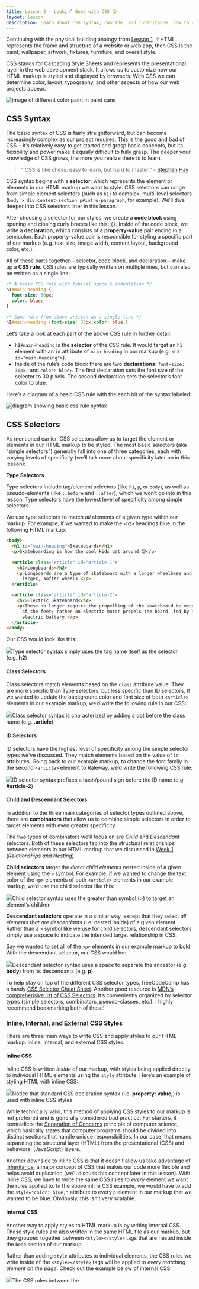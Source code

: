```yaml
---
title: Lesson 2 - Lookin’ Good with CSS 😍
layout: lesson
description: Learn about CSS syntax, cascade, and inheritance, how to use CSS selectors, and applying style to our markup with CSS.
---
```


Continuing with the physical building analogy from [Lesson 1](/web-dev-basics/building-a-solid-foundation-with-html), if HTML represents the frame and structure of a website or web app, then CSS is the paint, wallpaper, artwork, fixtures, furniture, and overall style.

CSS stands for Cascading Style Sheets and represents the presentational layer in the web development stack. It allows us to customize how our HTML markup is styled and displayed by browsers. With CSS we can determine color, layout, typography, and other aspects of how our web projects appear.

![image of different color paint in paint cans](https://cdn-images-1.medium.com/max/1600/0*BxtbJvTr8Kreo5js "CSS is the presentational layer to our HTML structure")

## CSS Syntax

The basic syntax of CSS is fairly straightforward, but can become increasingly complex as our project requires. This is the good and bad of CSS — it’s relatively easy to get started and grasp basic concepts, but its flexibility and power make it equally difficult to fully grasp. The deeper your knowledge of CSS grows, the more you realize there is to learn.

> “ CSS is like chess: easy to learn, but hard to master.” - [Stephen Hay](https://twitter.com/stephenhay)

CSS syntax begins with a **selector**, which represents the element or elements in our HTML markup we want to style. CSS selectors can range from simple element selectors (such as `h1`) to complex, multi-level selectors (`body > div.content-section p#intro-paragraph`, for example). We’ll dive deeper into CSS selectors later in this lesson.

After choosing a selector for our styles, we create a **code block** using opening and closing curly braces like this: `{}`. Inside of the code block, we write a **declaration**, which consists of a **property-value** pair ending in a semicolon. Each property-value pair is responsible for styling a specific part of our markup (e.g. text size, image width, content layout, background color, etc.).

All of these parts together — selector, code block, and declaration — make up a **CSS rule**. CSS rules are typically written on multiple lines, but can also be written as a single line:

```css
/* A basic CSS rule with typical space & indentation */
h1#main-heading {
  font-size: 30px;
  color: blue;
}

/* Same rule from above written as a single line */
h1#main-heading {font-size: 30px;color: blue;}
```

Let’s take a look at each part of the above CSS rule in further detail:

*   `h1#main-heading` is the **selector** of the CSS rule. It would target an `h1` element with an `id` attribute of `main-heading` in our markup (e.g. `<h1 id="main-heading">`).
*   Inside of the rule’s code block there are two **declarations**: `font-size: 30px;` and `color: blue;`. The first declaration sets the font size of the selector to 30 pixels. The second declaration sets the selector’s font color to blue.

Here’s a diagram of a basic CSS rule with the each bit of the syntax labeled:

![diagram showing basic css rule syntax](https://cdn-images-1.medium.com/max/1600/1*ZIUP8HcbIS6k9IcGvqPUzA.jpeg "Basic CSS rule syntax: selector, code black, declaration (property and value)")

## CSS Selectors

As mentioned earlier, CSS selectors allow us to target the element or elements in our HTML markup to be styled. The most basic selectors (aka “simple selectors”) generally fall into one of three categories, each with varying levels of specificity (we’ll talk more about specificity later on in this lesson):

**Type Selectors**

Type selectors include tag/element selectors (like `h1`, `p`, or `body`), as well as pseudo-elements (like `::before` and `::after`), which we won’t go into in this lesson. Type selectors have the lowest level of specificity among simple selectors.

We use type selectors to match _all_ elements of a given type within our markup. For example, if we wanted to make the `<h2>` headings blue in the following HTML markup:

```html
<body>
  <h1 id="main-heading">Skateboards</h1>
  <p>Skateboarding is how the cool kids get around 😎</p>

  <article class="article" id="article-1">
    <h2>Longboards</h2>
    <p>Longboards are a type of skateboard with a longer wheelbase and
      larger, softer wheels.</p>
  </article>

  <article class="article" id="article-2">
    <h2>Electric Skateboard</h2>
    <p>These no longer require the propelling of the skateboard be means
      of the feet; rather an electric motor propels the board, fed by an
      electric battery.</p>
  </article>
</body>
```

Our CSS would look like this:

![](https://cdn-images-1.medium.com/max/1600/1*TzRWUMX1QKTQFEh-Z3vP4A.png)Type selector syntax simply uses the tag name itself as the selector (e.g. **h2**)

#### Class Selectors

Class selectors match elements based on the `class` attribute value. They are more specific than Type selectors, but less specific than ID selectors. If we wanted to update the background color and font size of both `<article>` elements in our example markup, we’d write the following rule in our CSS:

![](https://cdn-images-1.medium.com/max/1600/1*jWinRNcNTpHoSTRC8FyUMQ.png)Class selector syntax is characterized by adding a dot before the class name (e.g. **.article**)

#### ID Selectors

ID selectors have the highest level of specificity among the simple selector types we’ve discussed. They match elements based on the value of `id` attributes. Going back to our example markup, to change the font family in the second `<article>` element to Raleway, we’d write the following CSS rule:

![](https://cdn-images-1.medium.com/max/1600/1*kyFdE7mSrZqJDPvnt7RlYw.png)ID selector syntax prefixes a hash/pound sign before the ID name (e.g. **#article-2**)

#### Child and Descendant Selectors

In addition to the three main categories of selector types outlined above, there are **combinators** that allow us to combine simple selectors in order to target elements with even greater specificity.

The two types of combinators we’ll focus on are _Child_ and _Descendant_ selectors. Both of these selectors tap into the structural relationships between elements in our HTML markup that we discussed in [Week 1](https://medium.com/web-dev-basics/week-1-building-a-solid-foundation-with-html-f485669097f0) (_Relationships and Nesting_).

**Child selectors** target the _direct child elements_ nested inside of a given element using the `>` symbol. For example, if we wanted to change the text color of the `<p>` elements of both `<article>` elements in our example markup, we’d use the child selector like this:

![](https://cdn-images-1.medium.com/max/1600/1*djZPF7ANQCV82wkXmcZj8w.png)Child selector syntax uses the greater than symbol (>) to target an element’s children

**Descendant selectors** operate in a similar way, except that they select _all elements that are descendants_ (i.e. nested inside) of a given element. Rather than a `>` symbol like we use for child selectors, descendant selectors simply use a space to indicate the intended target relationship in CSS.

Say we wanted to set all of the `<p>` elements in our example markup to bold. With the descendant selector, our CSS would be:

![](https://cdn-images-1.medium.com/max/1600/1*9HMf4IBndaiRjOPuYLdcFw.png)Descendant selector syntax uses a space to separate the ancestor (e.g. **body**) from its descendants (e.g. **p**)

To help stay on top of the different CSS selector types, freeCodeCamp has a handy [CSS Selector Cheat Sheet](https://guide.freecodecamp.org/css/tutorials/css-selectors-cheat-sheet/). Another good resource is [MDN’s comprehensive list of CSS Selectors](https://guide.freecodecamp.org/css/tutorials/css-selectors-cheat-sheet/). It’s conveniently organized by selector types (simple selectors, combinators, pseudo-classes, etc.). I highly recommend bookmarking both of these!

### Inline, Internal, and External CSS Styles

There are three main ways to write CSS and apply styles to our HTML markup: inline, internal, and external CSS styles.

#### Inline CSS

Inline CSS is written _inside_ of our markup, with styles being applied directly to individual HTML elements using the `style` attribute. Here’s an example of styling HTML with inline CSS:

![](https://cdn-images-1.medium.com/max/1600/1*vMDthM9qBLsONvClseM_ew.png)Notice that standard CSS declaration syntax (i.e. **property: value;**) is used with inline CSS styles

While technically valid, this method of applying CSS styles to our markup is not preferred and is generally considered bad practice. For starters, it contradicts the [Separation of Concerns](https://en.wikipedia.org/wiki/Separation_of_concerns#HTML,_CSS,_JavaScript) principle of computer science, which basically states that computer programs should be divided into distinct sections that handle unique responsibilities. In our case, that means separating the structural layer (HTML) from the presentational (CSS) and behavioral (JavaScript) layers.

Another downside to inline CSS is that it doesn’t allow us take advantage of [inheritance](https://developer.mozilla.org/en-US/docs/Learn/CSS/Introduction_to_CSS/Cascade_and_inheritance#Inheritance), a major concept of CSS that makes our code more flexible and helps avoid duplication (we’ll discuss this concept later in this lesson). With inline CSS, we have to write the same CSS rules to _every_ element we want the rules applied to. In the above inline CSS example, we would have to add the `style="color: blue;"` attribute to every `p` element in our markup that we wanted to be blue. Obviously, this isn’t very scalable.

#### Internal CSS

Another way to apply styles to HTML markup is by writing internal CSS. These style rules are also written in the same HTML file as our markup, but they grouped together between `<style></style>` tags that are nested inside the `head` section of our markup.

Rather than adding `style` attributes to individual elements, the CSS rules we write inside of the `<style></style>` tags will be applied to _every matching element on the page_. Check out the example below of internal CSS:

![](https://cdn-images-1.medium.com/max/1600/1*FUtSmeRbiNcTEz9f3xu1MQ.png)The CSS rules between the <style> tags will be applied to corresponding elements of the same HTML file

Internal CSS styles are preferred over inline styles because they take advantage of inheritance and make our code more flexible. However, we’re still not separating our concerns with internal CSS, which makes it less than ideal. Also, since internal styles only apply to HTML elements on the same page, it means we have to re-write the same styles for _every page_ of markup in a web project. Again, not very scalable at all.

#### External CSS

Finally, we have external CSS. This is the preferred way to style HTML markup, as it separates structure (HTML) from presentation (CSS) and makes our code much more flexible and easier to maintain.

With external CSS, we write our styles _once_ in a separate stylesheet (e.g. `style.css`) and link to this external stylesheet in the `head` section of any HTML document in our project using the `[<link>](https://developer.mozilla.org/en-US/docs/Web/HTML/Element/link)` element.

For example, if we have the following markup in an HTML document:

![](https://cdn-images-1.medium.com/max/1600/1*BZuqFDB0QWE0PCLJCd8cmg.png)The <link> element in the head section “tells” the HTML document which CSS stylesheet(s) to reference

Then our `style.css` stylesheet might look like this:

![](https://cdn-images-1.medium.com/max/1600/1*J1qT2jIaj-AqsuhyIqcPbQ.png)The CSS rules in our style.css file would be applied to **any** HTML document with a referring <link> tag

### Inheritance, Specificity, and Cascade

These concepts make up the “holy trinity” of CSS and are the key to unlocking the awesomeness of writing CSS. Inheritance, specificity, and cascade may seem like fuzzy ideas at first, but don’t worry — the more CSS you write, the more these concepts will make sense.

#### Inheritance

The concept of inheritance refers to the passing on of CSS styles from parent to child and descendant elements based on the structural relationships in our HTML markup. Some property styles are not inherited by default (such as `border`, `margin`, `padding`, and all `background` properties), but for those properties that are, we are able to write far fewer CSS rules in order to style our markup.

Take a look at the example CSS below. Here we are applying some font styles to the `<body>` element that will be inherited by all its descendant elements unless we specify otherwise.

![](https://cdn-images-1.medium.com/max/1600/1*r9OdWsuFIzhEyn8qFD0B9w.png)

Because we’ve written alternative declarations for `<h1>` elements with a `class` of `main-heading`, as well as all `<p>` elements, those rules will only inherit the CSS declarations from our `body` rule that have not been explicitly overridden. For example, both the `h1.main-heading` and `p` rules will inherit the `font-family: sans-serif;` declaration, with the `p` rule also inheriting the `color` and `font-weight` declarations from `body`.

#### Specificity

Specificity is another important concept in understanding _which_ CSS rules are ultimately applied to our markup. As we discussed earlier in this lesson, CSS selectors have varying degrees of specificity. Here are the CSS selectors we’ve covered so far, in order of least to most specific:

*   Type Selectors (e.g. tag/element selectors like `h1`, `p`, `body`, etc.)
*   Class Selectors (e.g. `.class-name`)
*   ID Selectors (e.g. `#id-name`)

So, if we had the following `<p>` element in our markup:

![](https://cdn-images-1.medium.com/max/1600/1*Nk9O_5M76x3ibYT1TIdD4g.png)

And our stylesheet contained these CSS rules:

![](https://cdn-images-1.medium.com/max/1600/1*j7MC0RUR29iHhwGBZa4qXw.png)

Our “Hello World!” sentence would have:

*   Green text (`color: green;` declaration in **id selector** wins out)
*   18 pixel font size (`font-size: 18px;` declaration in **id selector** wins out)
*   Oswald font (`font-family: 'Oswald';` declaration in **class selector** wins out)
*   Normal font weight (`font-weight: normal;` declaration in **type (element) selector** is applied)

#### Cascade

It shouldn’t come as a surprise that the cascade is a key concept of CSS —it represents the “C” in the acronym! The cascade is all about the _order_ in which CSS rules are applied to our markup. CSS rules will be applied in a cascading, top-down fashion in the following order:

*   **Importance**: Any declarations marked as `!important` will _always_ win out over any other conflicting declarations. Best practice is to use `!important` sparingly, if at all, in your CSS rules.

![](https://cdn-images-1.medium.com/max/1600/1*hrGqv9-JcYLx2W8_lnMD7A.png)

*   **Specificity**: Once declarations marked as !important have been applied, CSS will look next to specificity to in applying styles. As we know, CSS selectors have varying degrees of specificity. If conflicting CSS rules exist for a given element or set of elements, the more specific selectors will win out (i.e. have their styles applied) over less specific ones.
*   **Source Order**: Finally, if there are multiple CSS rules with the same importance _and_ degree of specificity, the winning rule will be the one that is declared last in the source order of the CSS stylesheet. In other words, when all else is equal, the CSS cascade will select the last rule declared.

![](https://cdn-images-1.medium.com/max/1600/1*nr_N2qHWGGQ2WFljZsdyzA.png)

### Size, Spacing, and The Box Model

A helpful rule of thumb to help in understanding the interplay between HTML and CSS is this: [**Every HTML element is a box**](https://css-tricks.com/the-css-ah-ha-moment/). As we learned in [Week 1](https://medium.com/web-dev-basics/week-1-building-a-solid-foundation-with-html-f485669097f0), these “boxes” will have different default characteristics depending on whether they are block or inline elements.

We can take these default characteristics even further with CSS, manipulating the size and spacing properties of our element “boxes” such as `width`, `height`, `border`, `margin`, and `padding` in order to establish a rudimentary layout of our page content.

#### Width and Height

The `width` and `height` properties are applied to an element in our markup to explicitly declare the element’s size. These declarations will override the element’s default block or inline width and height values, and define the actual size of the content in our markup (text, images, etc.).

We set the value of an element’s `width` and `height` properties in either absolute (pixels, points, centimeters, millimeters, inches, etc.) or relative (rem/em units, percentages) length units. You’ll probably see pixels, rems/ems, and percentages used most often.

For example, if we had the following CSS:

![](https://cdn-images-1.medium.com/max/1600/1*0rpZMh1cEmw8A4qS92lEig.png)

We’d see something like this rendered in the browser:

![](https://cdn-images-1.medium.com/max/2400/1*RGWsXnam5s6WezPiKbhAcg.png)The blue box has a height of 200 pixels and takes up 50% of the available width

#### Margin, Border, Padding

Spacing outside, inside, and between given elements can be declared with the `margin`, `border`, and `padding` properties. The `margin` property creates space around a given element, while the `padding` property creates space inside an element. The `border` property defines the outer edge of an element’s content and padding, and can be have a specified width, color, style, etc.

Each of these properties can be set independently of each other, and can also be declared on one, some, or all sides of an element. Additionally, depending on the property and value, shorthand declarations can sometimes be used to add margin, border, or padding to an element:

![](https://cdn-images-1.medium.com/max/1600/1*X0hrXKqUc4lzdjGhz8rOjA.png)Both the long and shorthand declarations above will result in the same rendered output

Going back to our blue box example, if we update our stylesheet to include declarations for margin, border, and padding like so:

![](https://cdn-images-1.medium.com/max/1600/1*DyWnyyAO1pzdPx7a7-KEUA.png)

Our rendered markup would now look like this:

![](https://cdn-images-1.medium.com/max/2400/1*C28aoaanrMwsKhM_1_i-zw.png)The blue box has moved 50 pixels from the left, has a yellow border 10 pixels wide, and 25 pixels of padding on each side of the box

#### The Box Model

Grouped together, the properties above make up the [CSS box model](https://www.w3schools.com/csS/css_boxmodel.asp). The box model is a representation of how CSS declarations for margin, border, padding, and the actual content will ultimately be rendered in the browser.

![](https://cdn-images-1.medium.com/max/1600/1*7qqR-jXp35fOjOIIfHVUHA.png)Basic diagram of the CSS box model | Image: [Torquemag.io](https://torquemag.io/2018/06/css-box-model/)

The key thing to understand about the box model is how the total width and height of an element are calculated according to the `[box-sizing](https://developer.mozilla.org/en-US/docs/Web/CSS/box-sizing)` property. By default, the `box-sizing` property has a value of `content-box`. This means that any values for border or padding will be calculated _in addition to_ the total height and width of the content. Conversely, setting the `box-sizing` property to `border-box` ensures values for border or padding are calculated _along with_ the values for the content’s width and height.

Take a look at the example below. Both Box 1 and Box 2 have the same width (250px). Because Box 1 has `box-sizing` set to `content-box`, however, the actual width rendered by the browser also includes the border (5 pixels) and padding (40 pixels) values, giving Box 1 an actual width of 340 pixels.

Box 2 has its `box-sizing` property set to `border-box`. This means that regardless of the border and padding values set, the element will only ever be as wide or as tall as the values of the `width` and `height` properties. In this case, the actual width of Box 2 matches the `width` property value of 250 pixels.

![](https://cdn-images-1.medium.com/max/1600/1*iv3121RENLZ2VApQ4S8q5A.png)

MDN provides a good explanation of `content-box` and `border-box`:

> “`content-box` gives you the default CSS box-sizing behavior. If you set an element’s width to 100 pixels, then the element’s content box will be 100 pixels wide, and the width of any border or padding will be added to the final rendered width.

> `border-box` tells the browser to account for any border and padding in the values you specify for an element’s width and height. If you set an element’s width to 100 pixels, that 100 pixels will include any border or padding you added, and the content box will shrink to absorb that extra width. **This typically makes it much easier to size elements.**”

Spend some time playing around with this [Box Model Diagram on CodePen](https://codepen.io/carolineartz/full/ogVXZj) to see how the rendered size of elements changes between `content-box` and `border-box`.

To make our lives easier when working with the box model (and decrease the amount of math we have to do), the best practice is to declare `box-sizing: border-box;` for _all_ elements in our project using the [universal selector](https://css-tricks.com/almanac/selectors/u/universal/) (`*`) like so:

![](https://cdn-images-1.medium.com/max/1600/1*kCcW8rD2FKoZx2KLkTneBA.png)The universal selector rule above will apply **box-sizing: border-box;** to ALL elements

### Display and Positioning

The `display` and `position` properties allow us to move elements around and control the layout of our HTML markup.

#### Display

Layout in CSS starts with the `display` property. In [Week 1](https://medium.com/web-dev-basics/week-1-building-a-solid-foundation-with-html-f485669097f0) we learned that most HTML elements are divided into two categories: `block` and `inline`. Block elements (e.g. `<div>`, `<body>`, `<p>`, etc.) begin on a new line and take up the full width available. Inline elements (e.g. `<span>`, `<a>`, `<img>`, etc.) work within the flow of the surrounding content and only take up the required width.

![](https://cdn-images-1.medium.com/max/1600/1*ROA14tfE13IQb2ZRTzH3-A.png)

Here’s what the rendered markup would look like for the block and inline styles above:

![](https://cdn-images-1.medium.com/max/1600/1*ZqqTO8W2ASkaCeLjLLMqoQ.png)

There are [several other display values](https://developer.mozilla.org/en-US/docs/Web/CSS/display) besides the default `block` and `inline`, although the only other one you’re likely to work with is `display: none;`. This declaration hides the element and removes it completely from the flow document.

#### Position

Next up we have the `position` property, which as you probably guessed, establishes the position of a given element. There are four main position values that we’ll focus on:

*   `position: static;` is the default position for all HTML elements. Elements with `position` of `static` are rendered in the order that they appear in the flow of the markup, and are said to be “not positioned.” Elements with any of the other position values below are said to be “positioned.”
*   `position: relative;` elements behave the same way as those with `position: static;` until we add properties to the `top`, `right`, `bottom`, and `left` properties (e.g. `top: 20px;` or `right: 1.2rem;`). Setting values for these properties will move an element away from its normal position.
*   `position: absolute;` is the trickiest of the four to understand. Elements with `position; absolute;` can take advantage of the same `top`, `right`, `bottom`, and `left` properties, but setting values will move the element **relative to its nearest positioned ancestor**. If there aren’t any positioned ancestors, then absolutely positioned elements will adjust their position relative to the document body (i.e. the `<body>` element).
*   `position: fixed;` elements are pretty straight forward. They are positioned relative to the viewport using the `top`, `right`, `bottom`, and `left` properties, and will remain fixed in place during scrolling.

Let’s take a look at what all of this might look like when rendered in the browser:

![](https://cdn-images-1.medium.com/max/1600/1*Kq7EaoVOqP3DpgwGt-EpLw.png)The blue outline denotes the **<body>** element

* * *

### Exercises

*   [Inline, Internal, External Exercise](https://codepen.io/zheisey/pen/vMBXNM?editors=1100)
*   [Styling History Exercise](https://codepen.io/zheisey/pen/KYPqLM?editors=1100)
*   [CSS Positioning Exercise](https://codepen.io/zheisey/pen/yrBwjY?editors=1100)

### Resources

*   [**CSS Syntax**](https://developer.mozilla.org/en-US/docs/Learn/CSS/Introduction_to_CSS/Syntax): A good introduction to CSS syntax from Mozilla Developer Network (MDN).
*   [**CSS Basics: The Syntax That Matters & The Syntax That Doesn’t**](https://css-tricks.com/css-basics-syntax-matters-syntax-doesnt/): CSS-Tricks is one the best resources available for developers looking for help with CSS concepts, and this CSS syntax guide is no exception.
*   [**How CSS Selectors Work**](https://css-tricks.com/how-css-selectors-work/): Solid summary of how different types of CSS selectors can be used to style markup.
*   [**CSS Diner**](https://flukeout.github.io/): A fun little exercise to get some extra practice using CSS selectors.
*   [**Specifics On CSS Specificity**](https://css-tricks.com/specifics-on-css-specificity/): High-level overview of the ins and outs of specificity in CSS.
*   [**SpeciFISHity**](https://specifishity.com/): Visual aid that shows CSS selector specificity (going from least to most specific selector).
*   [**Cascade and Inheritance**](https://developer.mozilla.org/en-US/docs/Learn/CSS/Introduction_to_CSS/Cascade_and_inheritance): Comprehensive overview of the concepts of cascade and inheritance from MDN.
*   [**Learn CSS Layout: Position**](http://learnlayout.com/position.html): Great overview of the position property and what each value does in terms of laying out your content.
*   [**CSS Position**](https://css-tricks.com/almanac/properties/p/position/): More information on the position property from CSS Tricks.
